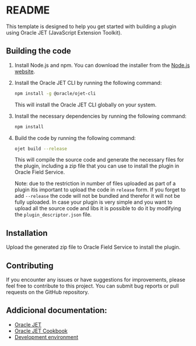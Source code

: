 # README

This template is designed to help you get started with building a plugin using Oracle JET (JavaScript Extension Toolkit).

## Building the code

1. Install Node.js and npm. You can download the installer from the [Node.js website](https://nodejs.org/).
2. Install the Oracle JET CLI by running the following command:

    ```bash
    npm install -g @oracle/ojet-cli
    ```

    This will install the Oracle JET CLI globally on your system.
3. Install the necessary dependencies by running the following command:

    ```bash
    npm install
    ```

4. Build the code by running the following command:

    ```bash
   ojet build --release
    ```

    This will compile the source code and generate the necessary files for the plugin, including a zip file that you can use to install the plugin in Oracle Field Service.

   Note: due to the restriction in number of files uploaded as part of a plugin itis important to upload the code in `release` form. If you forget to add `--release` the code will not be bundled and therefor it will not be fully uploaded. In case your plugin is very simple and you want to upload all the source code and libs it is possible to do it by modifying the `plugin_descriptor.json` file.

## Installation

Upload the generated zip file to Oracle Field Service to install the plugin.

## Contributing

If you encounter any issues or have suggestions for improvements, please feel free to contribute to this project. You can submit bug reports or pull requests on the GitHub repository.

## Addicional documentation:

- [Oracle JET](https://www.oracle.com/webfolder/technetwork/jet/index.html)
- [Oracle JET Cookbook](https://www.oracle.com/webfolder/technetwork/jet/jetCookbook.html)
- [Development environment](https://docs.oracle.com/en/middleware/developer-tools/jet/15.1/vdom/get-started-virtual-dom-architecture-oracle-jet.html#GUID-ED9C053F-76CE-4D3A-93D3-C2E45202D26C)

